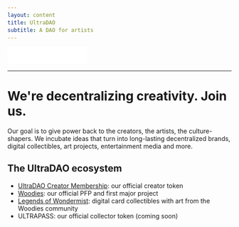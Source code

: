 ```yaml
---
layout: content
title: UltraDAO
subtitle: A DAO for artists
---
```


<img src="/assets/img/ultradao-logo.svg" width="180">

<hr>

# We're decentralizing creativity. Join us.

Our goal is to give power back to the creators, the artists, the culture-shapers. We incubate ideas that turn into long-lasting decentralized brands, digital collectibles, art projects, entertainment media and more. 

## The UltraDAO ecosystem

* [UltraDAO Creator Membership](/creator-membership.html): our official creator token
* [Woodies](https://woodiesnft.com): our official PFP and first major project
* [Legends of Wondermist](https://legends.woodiesnft.com): digital card collectibles with art from the Woodies community
* ULTRAPASS: our official collector token (coming soon)